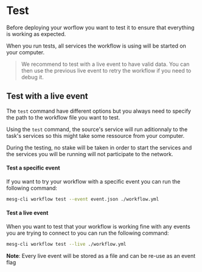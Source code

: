 # Test

Before deploying your worflow you want to test it to ensure that everything is working as expected.

When you run tests, all services the workflow is using will be started on your computer.

> We recommend to test with a live event to have valid data. You can then use the previous live event to retry the workflow if you need to debug it.

## Test with a live event

The `test` command have different options but you always need to specify the path to the workflow file you want to test.

Using the `test` command, the source's service will run aditionnaly to the task's services so this might take some ressource from your computer.

During the testing, no stake will be taken in order to start the services and the services you will be running will not participate to the network.

#### Test a specific event

If you want to try your workflow with a specific event you can run the following command:

```bash
mesg-cli workflow test --event event.json ./workflow.yml
```

#### Test a live event 

When you want to test that your workflow is working fine with any events you are trying to connect to you can run the following command:

```bash
mesg-cli workflow test --live ./workflow.yml
```

**Note**: Every live event will be stored as a file and can be re-use as an event flag